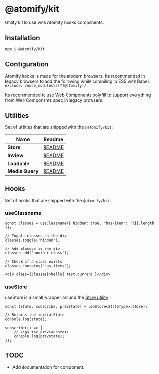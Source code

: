 # @atomify/kit
Utility kit to use with Atomify hooks components.

## Installation

```sh
npm i @atomify/kit
```
## Configuration
Atomify hooks is made for the modern browsers. Its recommended in legacy browsers to add the following while compiling to ES5 with Babel:
```exclude: /node_modules\/(?!@atomify)/```

Its recommended to use [Web Components polyfill](https://www.npmjs.com/package/@webcomponents/webcomponentsjs) to support everything from Web Components spec in legacy browsers.

## Utilities
Set of utilities that are shipped with the `@atomify/kit`:


| Name | Readme |
| ------- | ------- |
| **Store** | [README](./src/utilities/store/README.md)
| **Inview** | [README](./src/utilities/inview/README.md)
| **Loadable** | [README](./src/utilities/loadable/README.md)
| **Media Query** | [README](./src/utilities/media-query/README.md)


## Hooks
Set of hooks that are shipped with the `@atomify/kit`:

### useClassname

```tsx
const classes = useClassname({ hidden: true, "has-item": !![].length });

// Toggle classes on the div
classes.toggle('hidden');

// Add classes to the div
classes.add('another-class');

// Check if a class exists
classes.contains('has-items');

<div class={classes}>hello{ test.current }</div>
```


### useStore
useStore is a small wrapper around the [Store utility](./src/utilities/store/README.md)

```tsx
const [state, subscribe, prevState] = useStore<StateType>(store);

// Returns the initialState
console.log(state);

subscribe(() => {
    // Logs the previousstate
    console.log(prevstate);
});
```

## TODO
- Add documentation for <Head> component.